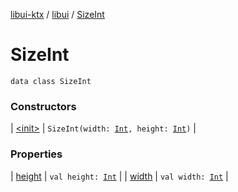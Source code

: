 [libui-ktx](../../index.md) / [libui](../index.md) / [SizeInt](./index.md)

# SizeInt

`data class SizeInt`

### Constructors

| [&lt;init&gt;](-init-.md) | `SizeInt(width: `[`Int`](https://kotlinlang.org/api/latest/jvm/stdlib/kotlin/-int/index.html)`, height: `[`Int`](https://kotlinlang.org/api/latest/jvm/stdlib/kotlin/-int/index.html)`)` |

### Properties

| [height](height.md) | `val height: `[`Int`](https://kotlinlang.org/api/latest/jvm/stdlib/kotlin/-int/index.html) |
| [width](width.md) | `val width: `[`Int`](https://kotlinlang.org/api/latest/jvm/stdlib/kotlin/-int/index.html) |

